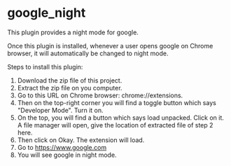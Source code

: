 # google_night
This plugin provides a night mode for google.

Once this plugin is installed, whenever a user opens google on Chrome browser, it will automatically be changed to night mode.

Steps to install this plugin:

1. Download the zip file of this project.
2. Extract the zip file on you computer.
3. Go to this URL on Chrome browser: chrome://extensions.
4. Then on the top-right corner you will find a toggle button which says "Developer Mode". Turn it on.
5. On the top, you will find a button which says load unpacked. Click on it. A file manager will open, give the location of extracted file of step 2 here.
6. Then click on Okay. The extension will load.
7. Go to https://www.google.com 
8. You will see google in night mode.
